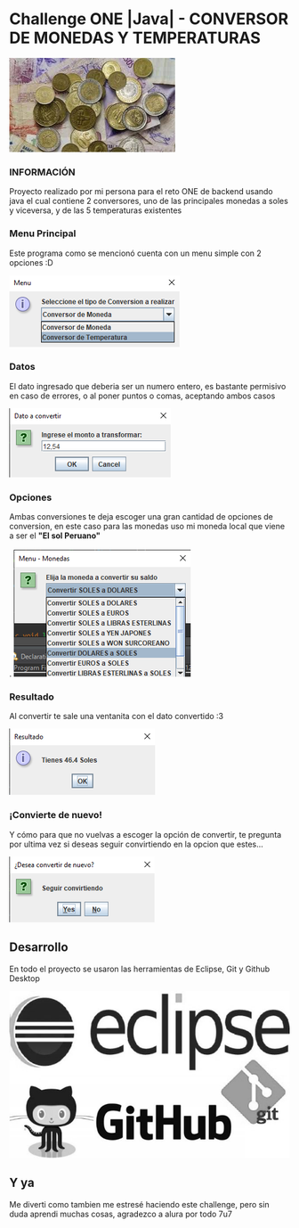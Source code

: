 <!--Título e imagen de portada;
Insignias;
Índice;
Descripción del Proyecto;
Estado del proyecto;
Demostración de funciones y aplicaciones;
Acceso al Proyecto;
Tecnologías utilizadas;
Personas Contribuyentes;
Personas Desarrolladoras del Proyecto;
Licencia.-->
# Challenge ONE |Java| - CONVERSOR DE MONEDAS Y TEMPERATURAS
<img src="/.Others/Monedas.jpg">
<h3>INFORMACIÓN</h3>
<p>Proyecto realizado por mi persona para el reto ONE de backend usando java el cual contiene 2 conversores, uno de las principales monedas a soles y viceversa, y de las 5 temperaturas existentes</p>
<h3>Menu Principal</h3>
<p>Este programa como se mencionó cuenta con un menu simple con 2 opciones :D</p>
<img src="/.Others/Menu.png">
<h3>Datos</h3>
<p>El dato ingresado que deberia ser un numero entero, es bastante permisivo en caso de errores, o al poner puntos o comas, aceptando ambos casos</p>
<img src="/.Others/Lectura.png">
<h3>Opciones</h3>
<p>Ambas conversiones te deja escoger una gran cantidad de opciones de conversion, en este caso para las monedas uso mi moneda local que viene a ser el <b>"El sol Peruano"</b><br></br>.
<img src="/.Others/Opciones.png">
<h3>Resultado</h3>
<p>Al convertir te sale una ventanita con el dato convertido :3</p>
<img src="/.Others/Resultado.png">
<h3>¡Convierte de nuevo!</h3>
<p>Y cómo para que no vuelvas a escoger la opción de convertir, te pregunta por ultima vez si deseas seguir convirtiendo en la opcion que estes...</p>
<img src="/.Others/Reutilizacion.png">
<h2>Desarrollo</h2>
<p>En todo el proyecto se usaron las herramientas de Eclipse, Git y Github Desktop</p>
<img src="/.Others/Herramientas.jpg">
<h2>Y ya</h2>
<p>Me diverti como tambien me estresé haciendo este challenge, pero sin duda aprendi muchas cosas, agradezco a alura por todo 7u7</p>

